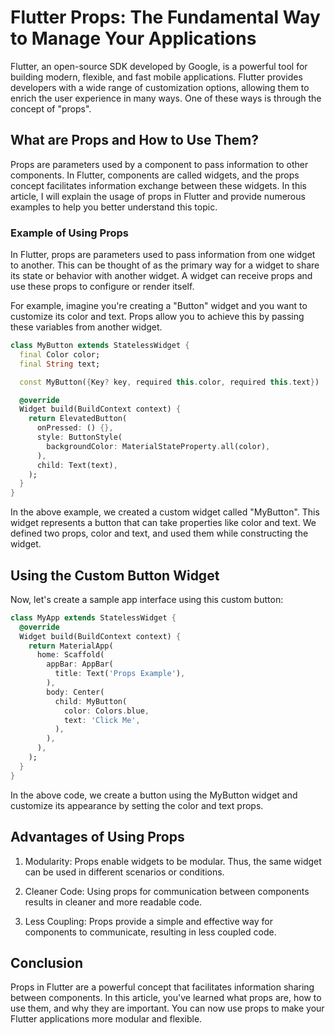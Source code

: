 # Flutter Props: The Fundamental Way to Manage Your Applications

Flutter, an open-source SDK developed by Google, is a powerful tool for building modern, flexible, and fast mobile applications. Flutter provides developers with a wide range of customization options, allowing them to enrich the user experience in many ways. One of these ways is through the concept of "props".

## What are Props and How to Use Them?

Props are parameters used by a component to pass information to other components. In Flutter, components are called widgets, and the props concept facilitates information exchange between these widgets. In this article, I will explain the usage of props in Flutter and provide numerous examples to help you better understand this topic.

### Example of Using Props

In Flutter, props are parameters used to pass information from one widget to another. This can be thought of as the primary way for a widget to share its state or behavior with another widget. A widget can receive props and use these props to configure or render itself.

For example, imagine you're creating a "Button" widget and you want to customize its color and text. Props allow you to achieve this by passing these variables from another widget.

```dart
class MyButton extends StatelessWidget {
  final Color color;
  final String text;

  const MyButton({Key? key, required this.color, required this.text}) : super(key: key);

  @override
  Widget build(BuildContext context) {
    return ElevatedButton(
      onPressed: () {},
      style: ButtonStyle(
        backgroundColor: MaterialStateProperty.all(color),
      ),
      child: Text(text),
    );
  }
}
```

In the above example, we created a custom widget called "MyButton". This widget represents a button that can take properties like color and text. We defined two props, color and text, and used them while constructing the widget.

## Using the Custom Button Widget
Now, let's create a sample app interface using this custom button:

```dart
class MyApp extends StatelessWidget {
  @override
  Widget build(BuildContext context) {
    return MaterialApp(
      home: Scaffold(
        appBar: AppBar(
          title: Text('Props Example'),
        ),
        body: Center(
          child: MyButton(
            color: Colors.blue,
            text: 'Click Me',
          ),
        ),
      ),
    );
  }
}
```
In the above code, we create a button using the MyButton widget and customize its appearance by setting the color and text props.

## Advantages of Using Props
1. Modularity: Props enable widgets to be modular. Thus, the same widget can be used in different scenarios or conditions.

2. Cleaner Code: Using props for communication between components results in cleaner and more readable code.

3. Less Coupling: Props provide a simple and effective way for components to communicate, resulting in less coupled code.

##  Conclusion
Props in Flutter are a powerful concept that facilitates information sharing between components. In this article, you've learned what props are, how to use them, and why they are important. You can now use props to make your Flutter applications more modular and flexible.
